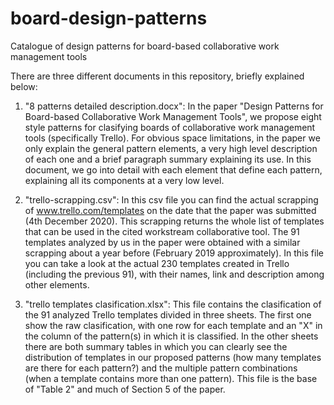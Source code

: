 # board-design-patterns
Catalogue of design patterns for board-based collaborative work management tools

There are three different documents in this repository, briefly explained below:

1. "8 patterns detailed description.docx": In the paper "Design Patterns for Board-based Collaborative Work Management Tools", we propose eight style patterns for clasifying boards of collaborative work management tools (specifically Trello). For obvious space limitations, in the paper we only explain the general pattern elements, a very high level description of each one and a brief paragraph summary explaining its use. In this document, we go into detail with each element that define each pattern, explaining all its components at a very low level.

2. "trello-scrapping.csv": In this csv file you can find the actual scrapping of www.trello.com/templates on the date that the paper was submitted (4th December 2020). This scrapping returns the whole list of templates that can be used in the cited workstream collaborative tool. The 91 templates analyzed by us in the paper were obtained with a similar scrapping about a year before (February 2019 approximately). In this file you can take a look at the actual 230 templates created in Trello (including the previous 91), with their names, link and description among other elements.

3. "trello templates clasification.xlsx": This file contains the clasification of the 91 analyzed Trello templates divided in three sheets. The first one show the raw clasification, with one row for each template and an "X" in the column of the pattern(s) in which it is classified. In the other sheets there are both summary tables in which you can clearly see the distribution of templates in our proposed patterns (how many templates are there for each pattern?) and the multiple pattern combinations (when a template contains more than one pattern). This file is the base of "Table 2" and much of Section 5 of the paper.
